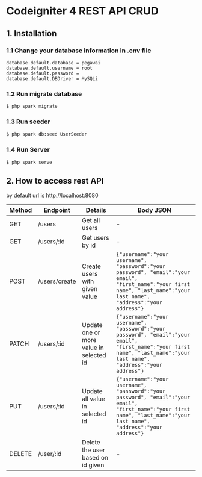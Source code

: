 # Codeigniter 4 REST API CRUD

## 1. Installation
### 1.1 Change your database information in .env file
``` database.default.hostname = localhost
database.default.database = pegawai
database.default.username = root
database.default.password = 
database.default.DBDriver = MySQLi
```

### 1.2 Run migrate database
```sh
$ php spark migrate
```
### 1.3 Run seeder 
```sh
$ php spark db:seed UserSeeder
```

### 1.4 Run Server
```sh
$ php spark serve
```
## 2. How to access rest API
by default url is http://localhost:8080

| Method | Endpoint | Details | Body JSON
| ------ | ------ | ------ | ------ | 
| GET | /users | Get all users | -
| GET | /users/:id | Get users by id | -
| POST | /users/create | Create users with given value | `{"username":"your username", "password":"your password", "email":"your email", "first_name":"your first name", "last_name":"your last name", "address":"your address"}`|
| PATCH | /users/:id | Update one or more value in selected id | `{"username":"your username", "password":"your password", "email":"your email", "first_name":"your first name", "last_name":"your last name", "address":"your address"}`
| PUT | /users/:id | Update all value in selected id | `{"username":"your username", "password":"your password", "email":"your email", "first_name":"your first name", "last_name":"your last name", "address":"your address"}`
| DELETE | /user/:id | Delete the user based on id given | -

